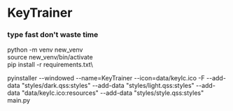 # KeyTrainer

### type fast don't waste time

python -m venv new_venv\
source new_venv/bin/activate\
pip install -r requirements.txt\

pyinstaller --windowed --name=KeyTrainer --icon=data/keyIc.ico -F --add-data "styles/dark.qss:styles" --add-data "styles/light.qss:styles" --add-data "data/keyIc.ico:resources" --add-data "styles/style.qss:styles" main.py